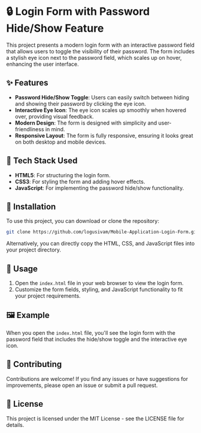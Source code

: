 # 🔒 Login Form with Password Hide/Show Feature

This project presents a modern login form with an interactive password field that allows users to toggle the visibility of their password. The form includes a stylish eye icon next to the password field, which scales up on hover, enhancing the user interface.

## ✨ Features

- **Password Hide/Show Toggle**: Users can easily switch between hiding and showing their password by clicking the eye icon.
- **Interactive Eye Icon**: The eye icon scales up smoothly when hovered over, providing visual feedback.
- **Modern Design**: The form is designed with simplicity and user-friendliness in mind.
- **Responsive Layout**: The form is fully responsive, ensuring it looks great on both desktop and mobile devices.

## 🔧 Tech Stack Used

- **HTML5**: For structuring the login form.
- **CSS3**: For styling the form and adding hover effects.
- **JavaScript**: For implementing the password hide/show functionality.

## 🚀 Installation

To use this project, you can download or clone the repository:

```bash
git clone https://github.com/logusivam/Mobile-Application-Login-Form.git
```

Alternatively, you can directly copy the HTML, CSS, and JavaScript files into your project directory.

## 🎨 Usage
1. Open the `index.html` file in your web browser to view the login form.
2. Customize the form fields, styling, and JavaScript functionality to fit your project requirements.

## 🖼️ Example
When you open the `index.html` file, you'll see the login form with the password field that includes the hide/show toggle and the interactive eye icon.

## 🤝 Contributing
Contributions are welcome! If you find any issues or have suggestions for improvements, please open an issue or submit a pull request.

## 📜 License
This project is licensed under the MIT License - see the LICENSE file for details.

